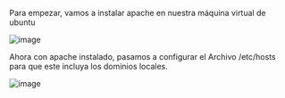Para empezar, vamos a instalar apache en nuestra máquina virtual de ubuntu

![image](https://github.com/user-attachments/assets/55c2e2c5-38a2-42d0-a3e5-fb40734f618a)

Ahora con apache instalado, pasamos a configurar el Archivo /etc/hosts para que este
incluya los dominios locales.

![image](https://github.com/user-attachments/assets/d2f67e73-09fe-4b7d-b818-d2818980b352)

